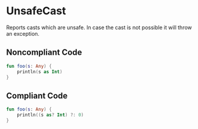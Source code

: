 # UnsafeCast

Reports casts which are unsafe. In case the cast is not possible it will throw an exception.

## Noncompliant Code

```kotlin
fun foo(s: Any) {
    println(s as Int)
}
```
## Compliant Code

```kotlin
fun foo(s: Any) {
    println((s as? Int) ?: 0)
}
```
